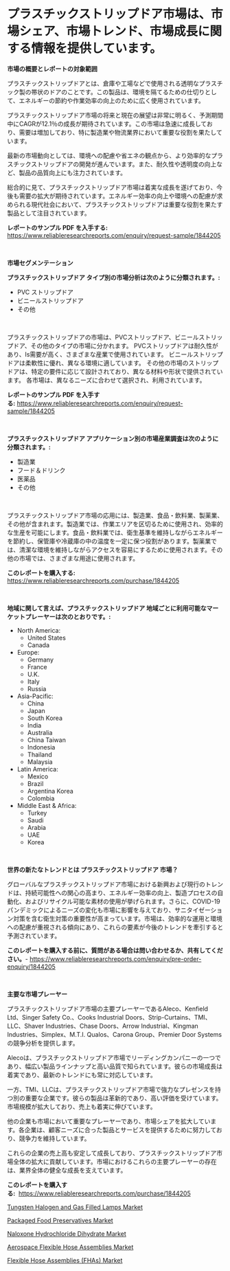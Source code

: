 <p><h1>プラスチックストリップドア市場は、市場シェア、市場トレンド、市場成長に関する情報を提供しています。</h1></p><p><strong>市場の概要とレポートの対象範囲</strong></p>
<p><p>プラスチックストリップドアとは、倉庫や工場などで使用される透明なプラスチック製の帯状のドアのことです。この製品は、環境を隔てるための仕切りとして、エネルギーの節約や作業効率の向上のために広く使用されています。</p><p>プラスチックストリップドア市場の将来と現在の展望は非常に明るく、予測期間中にCAGRが12.1％の成長が期待されています。この市場は急速に成長しており、需要は増加しており、特に製造業や物流業界において重要な役割を果たしています。</p><p>最新の市場動向としては、環境への配慮や省エネの観点から、より効率的なプラスチックストリップドアの開発が進んでいます。また、耐久性や透明度の向上など、製品の品質向上にも注力されています。</p><p>総合的に見て、プラスチックストリップドア市場は着実な成長を遂げており、今後も需要の拡大が期待されています。エネルギー効率の向上や環境への配慮が求められる現代社会において、プラスチックストリップドアは重要な役割を果たす製品として注目されています。</p></p>
<p><strong>レポートのサンプル PDF を入手する:</strong> <a href="https://www.reliableresearchreports.com/enquiry/request-sample/1844205">https://www.reliableresearchreports.com/enquiry/request-sample/1844205</a></p>
<p>&nbsp;</p>
<p><strong>市場セグメンテーション</strong></p>
<p><strong>プラスチックストリップドア タイプ別の市場分析は次のように分類されます。:</strong></p>
<p><ul><li>PVC ストリップドア</li><li>ビニールストリップドア</li><li>その他</li></ul></p>
<p>&nbsp;</p>
<p><p>プラスチックストリップドアの市場は、PVCストリップドア、ビニールストリップドア、その他のタイプの市場に分かれます。 PVCストリップドアは耐久性があり、Is需要が高く、さまざまな産業で使用されています。 ビニールストリップドアは柔軟性に優れ、異なる環境に適しています。 その他の市場のストリップドアは、特定の要件に応じて設計されており、異なる材料や形状で提供されています。 各市場は、異なるニーズに合わせて選択され、利用されています。</p></p>
<p><strong>レポートのサンプル PDF を入手する:</strong>&nbsp;<a href="https://www.reliableresearchreports.com/enquiry/request-sample/1844205">https://www.reliableresearchreports.com/enquiry/request-sample/1844205</a></p>
<p>&nbsp;</p>
<p><strong> プラスチックストリップドア アプリケーション別の市場産業調査は次のように分類されます。:</strong></p>
<p><ul><li>製造業</li><li>フード＆ドリンク</li><li>医薬品</li><li>その他</li></ul></p>
<p>&nbsp;</p>
<p><p>プラスチックストリップドア市場の応用には、製造業、食品・飲料業、製薬業、その他が含まれます。製造業では、作業エリアを区切るために使用され、効率的な生産を可能にします。食品・飲料業では、衛生基準を維持しながらエネルギーを節約し、保管庫や冷蔵庫の中の温度を一定に保つ役割があります。製薬業では、清潔な環境を維持しながらアクセスを容易にするために使用されます。その他の市場では、さまざまな用途に使用されます。</p></p>
<p><strong>このレポートを購入する:</strong>&nbsp; <a href="https://www.reliableresearchreports.com/purchase/1844205">https://www.reliableresearchreports.com/purchase/1844205</a></p>
<p>&nbsp;</p>
<p><strong>地域に関して言えば、プラスチックストリップドア 地域ごとに利用可能なマーケットプレーヤーは次のとおりです。:</strong></p>
<p><ul>
    <li>
        North America:
        <ul>
            <li>United States</li>
            <li>Canada</li>
        </ul>
    </li>
    <li>
        Europe:
        <ul>
            <li>Germany</li>
            <li>France</li>
            <li>U.K.</li>
            <li>Italy</li>
            <li>Russia</li>
        </ul>
    </li>
    <li>
        Asia-Pacific:
        <ul>
            <li>China</li>
            <li>Japan</li>
            <li>South Korea</li>
            <li>India</li>
            <li>Australia</li>
            <li>China Taiwan</li>
            <li>Indonesia</li>
            <li>Thailand</li>
            <li>Malaysia</li>
        </ul>
    </li>
    <li>
        Latin America:
        <ul>
            <li>Mexico</li>
            <li>Brazil</li>
            <li>Argentina Korea</li>
            <li>Colombia</li>
        </ul>
    </li>
    <li>
        Middle East & Africa:
        <ul>
            <li>Turkey</li>
            <li>Saudi</li>
            <li>Arabia</li>
            <li>UAE</li>
            <li>Korea</li>
        </ul>
    </li>
    </ul></p>
<p>&nbsp;</p>
<p><strong>世界の新たなトレンドとは プラスチックストリップドア 市場？</strong></p>
<p><p>グローバルなプラスチックストリップドア市場における新興および現行のトレンドは、持続可能性への関心の高まり、エネルギー効率の向上、製造プロセスの自動化、およびリサイクル可能な素材の使用が挙げられます。さらに、COVID-19パンデミックによるニーズの変化も市場に影響を与えており、サニタイゼーション対策を含む衛生対策の重要性が高まっています。市場は、効率的な運用と環境への配慮が重視される傾向にあり、これらの要素が今後のトレンドを牽引すると予測されています。</p></p>
<p><strong>このレポートを購入する前に、質問がある場合は問い合わせるか、共有してください。</strong>- <a href="https://www.reliableresearchreports.com/enquiry/pre-order-enquiry/1844205">https://www.reliableresearchreports.com/enquiry/pre-order-enquiry/1844205</a></p>
<p>&nbsp;</p>
<p><strong>主要な市場プレーヤー</strong></p>
<p><p>プラスチックストリップドア市場の主要プレーヤーであるAleco、Kenfield Ltd、Singer Safety Co.、Cooks Industrial Doors、Strip-Curtains、TMI、LLC、Shaver Industries、Chase Doors、Arrow Industrial、Kingman Industries、Simplex、M.T.I. Qualos、Carona Group、Premier Door Systemsの競争分析を提供します。</p><p>Alecoは、プラスチックストリップドア市場でリーディングカンパニーの一つであり、幅広い製品ラインナップと高い品質で知られています。彼らの市場成長は着実であり、最新のトレンドにも常に対応しています。 </p><p>一方、TMI、LLCは、プラスチックストリップドア市場で強力なプレゼンスを持つ別の重要な企業です。彼らの製品は革新的であり、高い評価を受けています。市場規模が拡大しており、売上も着実に伸びています。</p><p>他の企業も市場において重要なプレーヤーであり、市場シェアを拡大しています。各企業は、顧客ニーズに合った製品とサービスを提供するために努力しており、競争力を維持しています。</p><p>これらの企業の売上高も安定して成長しており、プラスチックストリップドア市場全体の拡大に貢献しています。市場におけるこれらの主要プレーヤーの存在は、業界全体の健全な成長を支えています。</p></p>
<p><strong>このレポートを購入する:</strong>&nbsp;&nbsp;<a href="https://www.reliableresearchreports.com/purchase/1844205">https://www.reliableresearchreports.com/purchase/1844205</a></p>
<p><p><a href="https://glittery-fuchsia-86a.notion.site/Tungsten-Halogen-and-Gas-Filled-Lamps-Market-Size-Focuses-on-Market-Dynamics-In-Depth-Analysis-and--c9304367aeab411b9601a317ec0debf4">Tungsten Halogen and Gas Filled Lamps Market</a></p><p><a href="https://acidic-farm-354.notion.site/Packaged-Food-Preservatives-Market-Dynamics-2024-2031-Also-about-Its-Market-Trends-Projections-an-2de34a401b8a427c8bc4d069a2f001fb">Packaged Food Preservatives Market</a></p><p><a href="https://view.publitas.com/reportprime-1/naloxone-hydrochloride-dihydrate-market-size-share-trends-analysis-report-by-material-by-type-by-end-user-by-region-and-segment-forecasts-2024-2031/">Naloxone Hydrochloride Dihydrate Market</a></p><p><a href="https://github.com/yemakinde/Market-Research-Report-List-1/blob/main/aerospace-flexible-hose-assemblies-market.md">Aerospace Flexible Hose Assemblies Market</a></p><p><a href="https://github.com/Alonsoolds3wq1d81czn8rbol/Market-Research-Report-List-1/blob/main/flexible-hose-assemblies-fhas-market.md">Flexible Hose Assemblies (FHAs) Market</a></p></p>